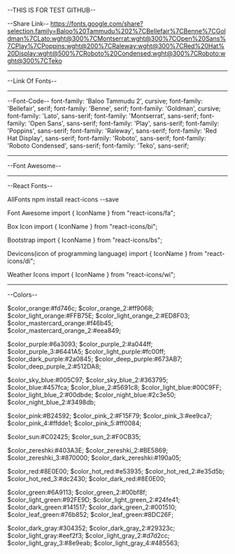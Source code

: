 --THIS IS FOR TEST GITHUB--

--Share Link--
https://fonts.google.com/share?selection.family=Baloo%20Tammudu%202%7CBellefair%7CBenne%7CGoldman%7CLato:wght@300%7CMontserrat:wght@300%7COpen%20Sans%7CPlay%7CPoppins:wght@200%7CRaleway:wght@300%7CRed%20Hat%20Display:wght@500%7CRoboto%20Condensed:wght@300%7CRoboto:wght@300%7CTeko

---

--Link Of Fonts--

<link rel="preconnect" href="https://fonts.gstatic.com">
<link href="https://fonts.googleapis.com/css2?family=Baloo+Tammudu+2&family=Bellefair&family=Benne&family=Goldman&family=Lato:wght@300&family=Montserrat:wght@300&family=Open+Sans&family=Play&family=Poppins:wght@200&family=Raleway:wght@300&family=Red+Hat+Display:wght@500&family=Roboto+Condensed:wght@300&family=Roboto:wght@300&family=Teko&display=swap" rel="stylesheet">

---

--Font-Code--
font-family: 'Baloo Tammudu 2', cursive;
font-family: 'Bellefair', serif;
font-family: 'Benne', serif;
font-family: 'Goldman', cursive;
font-family: 'Lato', sans-serif;
font-family: 'Montserrat', sans-serif;
font-family: 'Open Sans', sans-serif;
font-family: 'Play', sans-serif;
font-family: 'Poppins', sans-serif;
font-family: 'Raleway', sans-serif;
font-family: 'Red Hat Display', sans-serif;
font-family: 'Roboto', sans-serif;
font-family: 'Roboto Condensed', sans-serif;
font-family: 'Teko', sans-serif;

---

--Font Awesome--

<link
    rel="stylesheet"
    href="https://cdnjs.cloudflare.com/ajax/libs/font-awesome/5.15.3/css/all.min.css"
    integrity="sha512-iBBXm8fW90+nuLcSKlbmrPcLa0OT92xO1BIsZ+ywDWZCvqsWgccV3gFoRBv0z+8dLJgyAHIhR35VZc2oM/gI1w=="
    crossorigin="anonymous"
    referrerpolicy="no-referrer"
/>

---

--React Fonts--

AllFonts
npm install react-icons --save

Font Awesome
import { IconName } from "react-icons/fa";

Box Icon
import { IconName } from "react-icons/bi";

Bootstrap
import { IconName } from "react-icons/bs";

Devicons(icon of programming language)
import { IconName } from "react-icons/di";

Weather Icons
import { IconName } from "react-icons/wi";

---

--Colors--

$color_orange:#fd746c;
$color_orange_2:#ff9068;
$color_light_orange:#FFB75E;
$color_light_orange_2:#ED8F03;
$color_mastercard_orange:#f46b45;
$color_mastercard_orange_2:#eea849;

$color_purple:#6a3093;
$color_purple_2:#a044ff;
$color_purple_3:#6441A5;
$color_light_purple:#fc00ff;
$color_dark_purple:#2a0845;
$color_deep_purple:#673AB7;
$color_deep_purple_2:#512DA8;

$color_sky_blue:#005C97;
$color_sky_blue_2:#363795;
$color_blue:#457fca;
$color_blue_2:#5691c8;
$color_light_blue:#00C9FF;
$color_light_blue_2:#00dbde;
$color_night_blue:#2c3e50;
$color_night_blue_2:#3498db;

$color_pink:#B24592;
$color_pink_2:#F15F79;
$color_pink_3:#ee9ca7;
$color_pink_4:#ffdde1;
$color_pink_5:#ff0084;

$color_sun:#C02425;
$color_sun_2:#F0CB35;

$color_zereshki:#403A3E;
$color_zereshki_2:#BE5869;
$color_zereshki_3:#870000;
$color_dark_zereshki:#190a05;

$color_red:#8E0E00;
$color_hot_red:#e53935;
$color_hot_red_2:#e35d5b;
$color_hot_red_3:#dc2430;
$color_dark_red:#8E0E00;

$color_green:#6A9113;
$color_green_2:#00bf8f;
$color_light_green:#92FE9D;
$color_light_green_2:#24fe41;
$color_dark_green:#141517;
$color_dark_green_2:#001510;
$color_leaf_green:#76b852;
$color_leaf_green:#8DC26F;

$color_dark_gray:#304352;
$color_dark_gray_2:#29323c;
$color_light_gray:#eef2f3;
$color_light_gray_2:#d7d2cc;
$color_light_gray_3:#8e9eab;
$color_light_gray_4:#485563;

